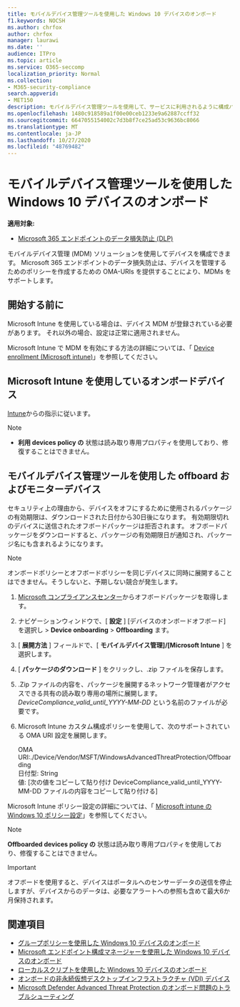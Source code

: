 ```yaml
---
title: モバイルデバイス管理ツールを使用した Windows 10 デバイスのオンボード
f1.keywords: NOCSH
ms.author: chrfox
author: chrfox
manager: laurawi
ms.date: ''
audience: ITPro
ms.topic: article
ms.service: O365-seccomp
localization_priority: Normal
ms.collection:
- M365-security-compliance
search.appverid:
- MET150
description: モバイルデバイス管理ツールを使用して、サービスに利用されるように構成パッケージをデバイスに展開します。
ms.openlocfilehash: 1480c918589a1f00e00ceb1233e9a62887ccff32
ms.sourcegitcommit: 6647055154002c7d3b8f7ce25ad53c9636bc8066
ms.translationtype: MT
ms.contentlocale: ja-JP
ms.lasthandoff: 10/27/2020
ms.locfileid: "48769482"
---
```

# <a name="onboard-windows-10-devices-using-mobile-device-management-tools"></a>モバイルデバイス管理ツールを使用した Windows 10 デバイスのオンボード

**適用対象:**

- [Microsoft 365 エンドポイントのデータ損失防止 (DLP)](/microsoft-365/compliance/endpoint-dlp-learn-about)

モバイルデバイス管理 (MDM) ソリューションを使用してデバイスを構成できます。 Microsoft 365 エンドポイントのデータ損失防止は、デバイスを管理するためのポリシーを作成するための OMA-URIs を提供することにより、MDMs をサポートします。


## <a name="before-you-begin"></a>開始する前に
Microsoft Intune を使用している場合は、デバイス MDM が登録されている必要があります。 それ以外の場合、設定は正常に適用されません。 

Microsoft Intune で MDM を有効にする方法の詳細については、「 [Device enrollment (Microsoft intune)](https://docs.microsoft.com/mem/intune/enrollment/device-enrollment)」を参照してください。

## <a name="onboard-devices-using-microsoft-intune"></a>Microsoft Intune を使用しているオンボードデバイス

[Intune](https://docs.microsoft.com/intune/advanced-threat-protection)からの指示に従います。

> [!NOTE]
> - **利用 devices policy の** 状態は読み取り専用プロパティを使用しており、修復することはできません。

## <a name="offboard-and-monitor-devices-using-mobile-device-management-tools"></a>モバイルデバイス管理ツールを使用した offboard およびモニターデバイス

セキュリティ上の理由から、デバイスをオフにするために使用されるパッケージの有効期限は、ダウンロードされた日付から30日後になります。 有効期限切れのデバイスに送信されたオフボードパッケージは拒否されます。 オフボードパッケージをダウンロードすると、パッケージの有効期限日が通知され、パッケージ名にも含まれるようになります。

> [!NOTE]
> オンボードポリシーとオフボードポリシーを同じデバイスに同時に展開することはできません。そうしないと、予期しない競合が発生します。

1. [Microsoft コンプライアンスセンター](https://compliance.microsoft.com/)からオフボードパッケージを取得します。

2. ナビゲーションウィンドウで、[ **設定** ] [デバイスのオンボードオフボード] を選択し  >  **Device onboarding**  >  **Offboarding** ます。

3. [ **展開方法** ] フィールドで、[ **モバイルデバイス管理]/[Microsoft Intune** ] を選択します。
    
4. [ **パッケージのダウンロード** ] をクリックし、.zip ファイルを保存します。

5. .Zip ファイルの内容を、パッケージを展開するネットワーク管理者がアクセスできる共有の読み取り専用の場所に展開します。 *DeviceCompliance_valid_until_YYYY-MM-DD* という名前のファイルが必要です。

6. Microsoft Intune カスタム構成ポリシーを使用して、次のサポートされている OMA URI 設定を展開します。

      OMA URI:./Device/Vendor/MSFT/WindowsAdvancedThreatProtection/Offboarding      
      日付型: String      
      値: [次の値をコピーして貼り付け DeviceCompliance_valid_until_YYYY-MM-DD ファイルの内容をコピーして貼り付ける]

Microsoft Intune ポリシー設定の詳細については、「 [Microsoft intune の Windows 10 ポリシー設定](https://docs.microsoft.com/intune/deploy-use/windows-10-policy-settings-in-microsoft-intune)」を参照してください。

> [!NOTE]
> **Offboarded devices policy の** 状態は読み取り専用プロパティを使用しており、修復することはできません。

> [!IMPORTANT]
> オフボードを使用すると、デバイスはポータルへのセンサーデータの送信を停止しますが、デバイスからのデータは、必要なアラートへの参照も含めて最大6か月保持されます。

## <a name="related-topics"></a>関連項目
- [グループポリシーを使用した Windows 10 デバイスのオンボード](dlp-configure-endpoints-gp.md)
- [Microsoft エンドポイント構成マネージャーを使用した Windows 10 デバイスのオンボード](dlp-configure-endpoints-sccm.md)
- [ローカルスクリプトを使用した Windows 10 デバイスのオンボード](dlp-configure-endpoints-script.md)
- [オンボードの非永続仮想デスクトップインフラストラクチャ (VDI) デバイス](dlp-configure-endpoints-vdi.md)
- [Microsoft Defender Advanced Threat Protection のオンボード問題のトラブルシューティング](https://docs.microsoft.com/windows/security/threat-protection/microsoft-defender-atp/troubleshoot-onboarding)
